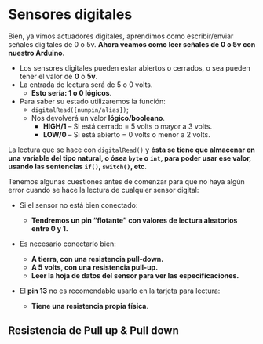 # Sensores digitales

Bien, ya vimos actuadores digitales, aprendimos como escribir/enviar señales digitales de 0 o 5v. **Ahora veamos como leer señales de 0 o 5v con nuestro Arduino.**
- Los sensores digitales pueden estar abiertos o cerrados, o sea pueden tener el valor de **0** o **5v**.
- La entrada de lectura será de 5 o 0 volts.
  * **Esto sería: 1 o 0 lógicos**.
- Para saber su estado utilizaremos la función:
    * ``digitalRead([numpin/alias])``;
	* Nos devolverá un valor **lógico/booleano**.
	  + **HIGH/1** – Si está cerrado = 5 volts o mayor a 3 volts.
      + **LOW/0** – Si está abierto = 0 volts o menor a 2 volts.

La lectura que se hace con ``digitalRead()`` y **ésta se tiene que almacenar en una variable del tipo natural, o ósea ``byte`` o ``int``, para poder usar ese valor, usando las sentencias ``if()``, ``switch()``, etc**. 

Tenemos algunas cuestiones antes de comenzar para que no haya algún error cuando se hace la lectura de cualquier sensor digital:
- Si el sensor no está bien conectado:
  * **Tendremos un pin “flotante” con valores de lectura aleatorios entre 0 y 1.**
 - Es necesario conectarlo bien:
   * **A tierra, con una resistencia pull-down.**
   * **A 5 volts, con una resistencia pull-up.**
   * **Leer la hoja de datos del sensor para ver las especificaciones.**
  
  - El **pin 13** no es recomendable usarlo en la tarjeta para lectura:
    * **Tiene una resistencia propia física**.

## Resistencia de Pull up & Pull down


<!--stackedit_data:
eyJoaXN0b3J5IjpbLTEzMjA0NjIxODcsMTE4NjU1OTk0NV19
-->